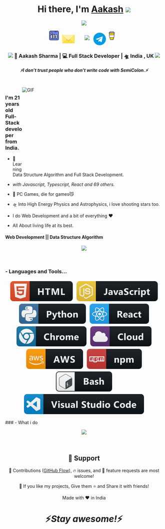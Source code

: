 
<div align="center">
   <h1>Hi there, I'm <a href="https://hemant.codes">Aakash</a> <img src="https://media.giphy.com/media/hvRJCLFzcasrR4ia7z/giphy.gif" width="25px"> </h1>
   
   
   <img src="https://pronoun.cyou/x/y?subject=He&object=Him&height=20"> 
</div>

<p align='center'>
  <a href="https://www.linkedin.com/in/aakash-sharma-2216b8205/"><img height="30" src="https://raw.githubusercontent.com/8bithemant/8bithemant/master/linkedin.png?raw=true"></a>&nbsp;&nbsp;
 <a href="manicpsycho1@outlook.com" target="blank"><img align="center" src="https://raw.githubusercontent.com/devcula/devcula/master/socials/email.svg" alt="Email" height="40" width="40" /></a>&nbsp; &nbsp; &nbsp; &nbsp;
   <a href="https://twitter.com/AakashSharma07"><img height="30" src="https://raw.githubusercontent.com/AakashSharma07/AakashSharma07/master/twitter.png?raw=true"></a>&nbsp;&nbsp;
  <a href="https://t.me/SKY:)" target="blank"><img align="center" src="https://raw.githubusercontent.com/devcula/devcula/master/socials/telegram.svg" alt="Telegram" height="40" width="40" /></a>
 <a href="https://www.coffee.com/hemant"><img height="30" src="https://raw.githubusercontent.com/8bithemant/8bithemant/master/coffee.jpg?raw=true"></a>&nbsp;&nbsp;
 </p>



<div align="center">
<h3><img src="https://media.giphy.com/media/WUlplcMpOCEmTGBtBW/giphy.gif" width="30"> 🙎 Aakash Sharma | 💻 Full Stack Developer | 🛸 India , UK <img src="https://media.giphy.com/media/WUlplcMpOCEmTGBtBW/giphy.gif" width="30"></h3>
</div>
 <h5 align="center">
   <i>⚡️I don’t trust people who don’t write code with SemiColon.⚡️</i>
  </h5>
 
 
<br />
<img align="right" height="270px" width="450px" alt="GIF" src="https://media.giphy.com/media/3FjEPbKqEPhPpmC8uY/giphy.gif" />
<p align="center">
  <h3> I'm 21 years old Full-Stack developer from India.</h3>
</p>

 - 🥀 Learning Data Structure Algorithm and Full Stack Development.
 
 - <i>with Javascript, Typescript, React and 69 others.</i>
   
 - 🔭 PC Games, die for games😼

 - 🛸 Into High Energy Physics and Astrophysics, i love shooting stars too.
 
 - I do Web Development and a bit of everything :heart:
 
 - All About living life at its best.
 <p align="center">
  <h4> Web Development || Data Structure Algorithm </h4>
   </p>
<!--  -->
<p align="center" >
<a href="https://github-readme-stats.vercel.app/api?username=aakashsharma7"> 
    <img  src="https://github-readme-streak-stats.herokuapp.com/?user=aakashsharma7&theme=dark&hide_border=false"/>
  </a>

</p>

<br />

### - Languages and Tools...

<p align="center">
  <!-- For more icons please follow  https://github.com/MikeCodesDotNET/ColoredBadges -->
  <img src="https://raw.githubusercontent.com/8bithemant/8bithemant/master/svg/dev/languages/html.svg" alt="html" style="vertical-align:top; margin:4px">    
  <img src="https://raw.githubusercontent.com/8bithemant/8bithemant/master/svg/dev/languages/js.svg" alt="js" style="vertical-align:top; margin:4px">
  <img src="https://raw.githubusercontent.com/8bithemant/8bithemant/master/svg/dev/languages/python.svg" alt="java" style="vertical-align:top; margin:4px">
  <img src="https://raw.githubusercontent.com/8bithemant/8bithemant/master/svg/dev/frameworks/react.svg" alt="react" style="vertical-align:top; margin:4px">
  <img src="https://raw.githubusercontent.com/8bithemant/8bithemant/master/svg/dev/misc/chrome.svg" alt="chrome" style="vertical-align:top; margin:4px">
  <img src="https://raw.githubusercontent.com/8bithemant/8bithemant/master/svg/dev/misc/cloud.svg" alt="cloud" style="vertical-align:top; margin:4px">
  <img src="https://raw.githubusercontent.com/8bithemant/8bithemant/master/svg/dev/services/aws.svg" alt="aws" style="vertical-align:top; margin:4px">
  <img src="https://raw.githubusercontent.com/8bithemant/8bithemant/master/svg/dev/services/npm.svg" alt="npm" style="vertical-align:top; margin:4px">
  <img src="https://raw.githubusercontent.com/8bithemant/8bithemant/master/svg/dev/tools/bash.svg" alt="bash" style="vertical-align:top; margin:4px">
  <img src="https://raw.githubusercontent.com/8bithemant/8bithemant/master/svg/dev/tools/visualstudio_code.svg" alt="vscode" style="vertical-align:top; margin:4px">
</p>
<!--
### - Blogs 🌱
-->
<!--
<p align="center">
  <a href="https://dev.to/aakash">
    <img src="https://raw.githubusercontent.com/8bithemant/8bithemant/master/svg/blogs/devto.svg"> 
  </a>
</p>
-->
 ### - What i do
<br />
<p align="center">
   <img src="https://media.giphy.com/media/f9XgHHnPnDjOF1hWpl/giphy.gif" />
   </p>
<br />

<h2 align="center">🤝 Support</h2>

<p align="center">🎀 Contributions (<a href="https://guides.github.com/introduction/flow" title="GitHub flow">GitHub Flow</a>), 🔥 issues, and 🥮 feature requests are most welcome!</p>

<p align="center">💙 If you like my projects, Give them ⭐ and Share it with friends!</p>
</p>
<p align="center">Made with ❤️ in India</p>

<h1 align='center'>⚡️<i>Stay awesome!</i>⚡️</h1>

